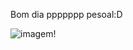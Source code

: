 Bom dia ppppppp pesoal:D

![imagem](https://media1.tenor.com/m/v9ymhjNoD8AAAAAd/guizo-sinais-do-outro-lado.gif)!
